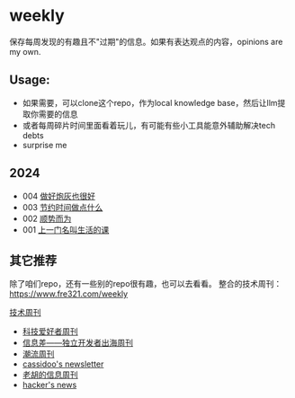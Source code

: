 # weekly

保存每周发现的有趣且不"过期"的信息。如果有表达观点的内容，opinions are my own.


## Usage:
- 如果需要，可以clone这个repo，作为local knowledge base，然后让llm提取你需要的信息
- 或者每周碎片时间里面看着玩儿，有可能有些小工具能意外辅助解决tech debts
- surprise me


## 2024
- 004 [做好炮灰也很好](docs/issue-4.md)
- 003 [节约时间做点什么](docs/issue-3.md)
- 002 [顺势而为](docs/issue-2.md)
- 001 [上一门名叫生活的课](docs/issue-1.md)


## 其它推荐
除了咱们repo，还有一些别的repo很有趣，也可以去看看。
整合的技术周刊：https://www.fre321.com/weekly

[技术周刊](https://github.com/Geekhyt/weekly?tab=readme-ov-file)

- [科技爱好者周刊](https://github.com/ruanyf/weekly/tree/master)
- [信息差——独立开发者出海周刊](https://gapis.money/)
- [潮流周刊](https://weekly.tw93.fun/)
- [cassidoo's newsletter](https://buttondown.com/cassidoo/archive)
- [老胡的信息周刊](https://weekly.howie6879.com/)
- [hacker's news](https://www.daemonology.net/hn-daily/?utm_source=gapis.money)